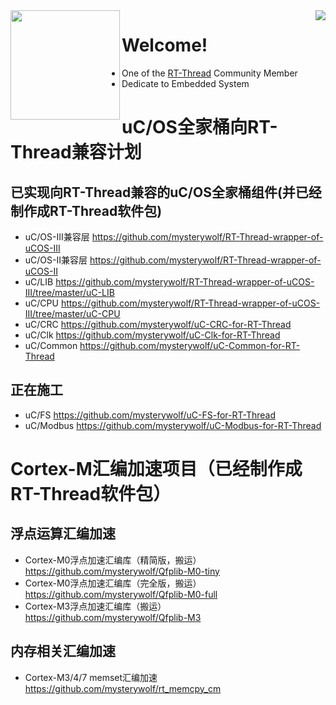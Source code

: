 <img align="right" src="https://github-readme-stats.vercel.app/api?username=mysterywolf&show_icons=true&icon_color=CE1D2D&text_color=718096&bg_color=ffffff&hide_title=true" />

<img align="left" height="175" src="https://github-readme-stats.vercel.app/api/top-langs/?username=mysterywolf&layout=compact&theme=calm">


# Welcome!
* One of the [RT-Thread](https://www.rt-thread.io/) Community Member
* Dedicate to Embedded System



# uC/OS全家桶向RT-Thread兼容计划

## 已实现向RT-Thread兼容的uC/OS全家桶组件(并已经制作成RT-Thread软件包)
- uC/OS-III兼容层 https://github.com/mysterywolf/RT-Thread-wrapper-of-uCOS-III
- uC/OS-II兼容层 https://github.com/mysterywolf/RT-Thread-wrapper-of-uCOS-II
- uC/LIB https://github.com/mysterywolf/RT-Thread-wrapper-of-uCOS-III/tree/master/uC-LIB
- uC/CPU https://github.com/mysterywolf/RT-Thread-wrapper-of-uCOS-III/tree/master/uC-CPU
- uC/CRC https://github.com/mysterywolf/uC-CRC-for-RT-Thread
- uC/Clk https://github.com/mysterywolf/uC-Clk-for-RT-Thread
- uC/Common https://github.com/mysterywolf/uC-Common-for-RT-Thread


## 正在施工
- uC/FS https://github.com/mysterywolf/uC-FS-for-RT-Thread
- uC/Modbus https://github.com/mysterywolf/uC-Modbus-for-RT-Thread

# Cortex-M汇编加速项目（已经制作成RT-Thread软件包）

## 浮点运算汇编加速
- Cortex-M0浮点加速汇编库（精简版，搬运） https://github.com/mysterywolf/Qfplib-M0-tiny
- Cortex-M0浮点加速汇编库（完全版，搬运） https://github.com/mysterywolf/Qfplib-M0-full
- Cortex-M3浮点加速汇编库（搬运）https://github.com/mysterywolf/Qfplib-M3

## 内存相关汇编加速
- Cortex-M3/4/7 memset汇编加速 https://github.com/mysterywolf/rt_memcpy_cm
